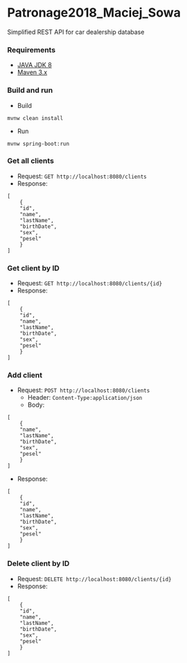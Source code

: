 # Patronage2018_Maciej_Sowa
Simplified REST API for car dealership database
### Requirements
* [JAVA JDK 8](http://www.oracle.com/technetwork/java/javase/downloads/index.html)
* [Maven 3.x](https://maven.apache.org/download.cgi)
### Build and run
* Build
```
mvnw clean install
```

* Run
```
mvnw spring-boot:run
```

### Get all clients
- Request:
`GET http://localhost:8080/clients`
- Response:
```
[
    {
    "id",
    "name",
    "lastName",
    "birthDate",
    "sex",
    "pesel"
    }
]
```
### Get client by ID
- Request:
`GET http://localhost:8080/clients/{id}`
- Response:
```
[
    {
    "id",
    "name",
    "lastName",
    "birthDate",
    "sex",
    "pesel"
    }
]
```
###  Add client
- Request:
`POST http://localhost:8080/clients`
	- Header:
  `Content-Type:application/json`
  - Body:
```
[
    {
    "name",
    "lastName",
    "birthDate",
    "sex",
    "pesel"
    }
]
```
- Response:
```
[
    {
    "id",
    "name",
    "lastName",
    "birthDate",
    "sex",
    "pesel"
    }
]
```
### Delete client by ID
- Request:
`DELETE http://localhost:8080/clients/{id}`
- Response:
```
[
    {
    "id",
    "name",
    "lastName",
    "birthDate",
    "sex",
    "pesel"
    }
]
```




